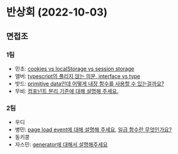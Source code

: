 # 반상회 (2022-10-03)

## 면접조
### 1팀
- 민초: [cookies vs localStorage vs session storage](https://github.com/woowacourse-study/2022-woowahan-bansanghwe/discussions/104)
- 앨버: [typescript의 풀리지 않는 의문, interface vs type](https://github.com/woowacourse-study/2022-woowahan-bansanghwe/discussions/105)
- 밧드: [primitive data인데 어떻게 내장 함수를 사용할 수 있는걸까요?](https://github.com/woowacourse-study/2022-woowahan-bansanghwe/discussions/109)
- 무비: [컴포넌트 분리 기준에 대해 설명해 주세요.](https://github.com/woowacourse-study/2022-woowahan-bansanghwe/discussions/108)

### 2팀
- 우디
- 병민: [page load event에 대해 설명해 주세요](https://github.com/woowacourse-study/2022-woowahan-bansanghwe/discussions/107), [일급 함수란 무엇인가요?](https://github.com/woowacourse-study/2022-woowahan-bansanghwe/discussions/106)
- 동키콩
- 자스민: [generator에 대해서 설명해주세요](https://github.com/woowacourse-study/2022-woowahan-bansanghwe/discussions/110)
